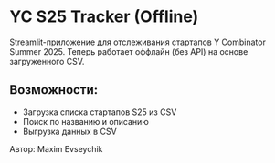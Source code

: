 
# YC S25 Tracker (Offline)

Streamlit-приложение для отслеживания стартапов Y Combinator Summer 2025.
Теперь работает оффлайн (без API) на основе загруженного CSV.

## Возможности:
- Загрузка списка стартапов S25 из CSV
- Поиск по названию и описанию
- Выгрузка данных в CSV

Автор: Maxim Evseychik

